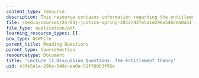```yaml
---
content_type: resource
description: This resource contains information regarding the entitlement theory.
file: /media/courses/24-04j-justice-spring-2012/43fe5a1e296e548cea0a51f70063f95e_MIT24_04JS12_disc11.pdf
file_type: application/pdf
learning_resource_types: []
ocw_type: OCWFile
parent_title: Reading Questions
parent_type: CourseSection
resourcetype: Document
title: 'Lecture 11 Discussion Questions: The Entitlement Theory'
uid: 43fe5a1e-296e-548c-ea0a-51f70063f95e
---
```

